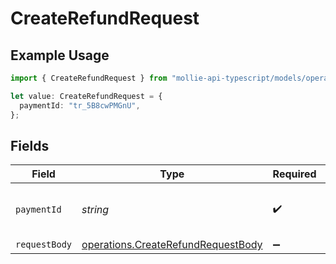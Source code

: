 # CreateRefundRequest

## Example Usage

```typescript
import { CreateRefundRequest } from "mollie-api-typescript/models/operations";

let value: CreateRefundRequest = {
  paymentId: "tr_5B8cwPMGnU",
};
```

## Fields

| Field                                                                                    | Type                                                                                     | Required                                                                                 | Description                                                                              | Example                                                                                  |
| ---------------------------------------------------------------------------------------- | ---------------------------------------------------------------------------------------- | ---------------------------------------------------------------------------------------- | ---------------------------------------------------------------------------------------- | ---------------------------------------------------------------------------------------- |
| `paymentId`                                                                              | *string*                                                                                 | :heavy_check_mark:                                                                       | Provide the ID of the related payment.                                                   | tr_5B8cwPMGnU                                                                            |
| `requestBody`                                                                            | [operations.CreateRefundRequestBody](../../models/operations/createrefundrequestbody.md) | :heavy_minus_sign:                                                                       | N/A                                                                                      |                                                                                          |